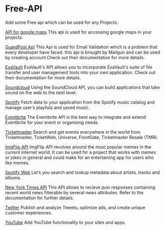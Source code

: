 # Free-API
Add some Free api which can be used for any Projects.


[API for google maps](https://developers.google.com/maps/documentation/javascript/)
This api is used for accessing google maps in your projects.

[GuardPost Api](https://documentation.mailgun.com/en/latest/api-email-validation.html)
This Api is used for Email Validation which is a problem that every developer have faced. this api is brought by Mailgun and can be used by creating account.Check out their documentation for more details.

[ExaVault](https://www.exavault.com/developer/api-docs)
ExaVault's API allows you to incorporate ExaVault's suite of file transfer and user management tools into your own application. Check out their documentation for more details.

[Soundcloud](https://developers.soundcloud.com/docs/api/guide)
Using the SoundCloud API, you can build applications that take sound on the web to the next level.

[Spotify](https://developer.spotify.com/web-api/)
Fetch data to your application from the Spotify music catalog and manage user’s playlists and saved music.

[Eventbrite](https://www.eventbrite.com/developer/v3/)
The Eventbrite API is the best way to integrate and extend Eventbrite for your event or organising needs.

[Ticketmaster](https://developer.ticketmaster.com/products-and-docs/apis/getting-started/)
Search and get events everywhere in the world from Ticketmaster, TicketWeb, Universe, FrontGate, Ticketmaster Resale (TMR).

[ImgFlip API](https://api.imgflip.com/)
ImgFlip API revolves around the most popular memes in the current internet world. It can be used for a project that works with memes or jokes in general and could make for an entertaining app for users who like memes.  

[Spotify Web](https://developer.spotify.com/web-api/)
Let’s you search and lookup metadata about artists, tracks and albums.

[New York Times API](https://developer.nytimes.com/)
This API allows to recieve json responses containing recent world news filterable by several news attributes. Refer to the documentation for further details.

[Twitter](https://developer.twitter.com/)
Publish and analyze Tweets, optimize ads, and create unique customer experiences.

[YouTube](https://developers.google.com/youtube/)
Add YouTube functionality to your sites and apps.
